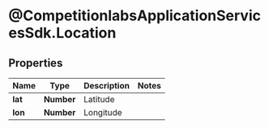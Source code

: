 # @CompetitionlabsApplicationServicesSdk.Location

## Properties

Name | Type | Description | Notes
------------ | ------------- | ------------- | -------------
**lat** | **Number** | Latitude | 
**lon** | **Number** | Longitude | 


